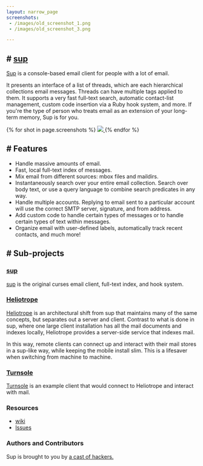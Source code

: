 ```yaml
---
layout: narrow_page
screenshots: 
 - /images/old_screenshot_1.png
 - /images/old_screenshot_3.png

---
```

## # [sup](https://github.com/sup-heliotrope/sup/)
[Sup](https://github.com/sup-heliotrope/sup/) is a console-based email client for people with a lot of email.

It presents an interface of a list of threads, which are each hierarchical collections email messages.
Threads can have multiple tags applied to them.
It supports a very fast full-text search, automatic contact-list management, custom code insertion via a Ruby hook system, and more.
If you're the type of person who treats email as an extension of your long-term memory, Sup is for you.

{% for shot in page.screenshots %}
<a href="{{shot}}">
  <img src="{{shot}}"/>
</a>
{% endfor %}

## # Features
 * Handle massive amounts of email.
 * Fast, local full-text index of messages.
 * Mix email from different sources: mbox files and maildirs.
 * Instantaneously search over your entire email collection. Search over body text, or use a query language to combine search predicates in any way.
 * Handle multiple accounts. Replying to email sent to a particular account will use the correct SMTP server, signature, and from address.
 * Add custom code to handle certain types of messages or to handle certain types of text within messages.
 * Organize email with user-defined labels, automatically track recent contacts, and much more!

## # Sub-projects
### [sup](https://github.com/sup-heliotrope/sup)
[sup](https://github.com/sup-heliotrope/sup) is the original curses email
client, full-text index, and hook system.

### [Heliotrope](https://github.com/sup-heliotrope/heliotrope)
[Heliotrope](https://github.com/sup-heliotrope/heliotrope) is an architectural
shift from sup that maintains many of the same concepts, but separates out a
server and client.
Contrast to what is done in sup, where one large client installation has all
the mail documents and indexes locally, Heliotrope provides a server-side
service that indexes mail.

In this way, remote clients can connect up and interact with their mail stores
in a sup-like way, while keeping the mobile install slim.
This is a lifesaver when switching from machine to machine.

### [Turnsole](https://github.com/sup-heliotrope/turnsole)
[Turnsole](https://github.com/sup-heliotrope/turnsole) is an example client
that would connect to Heliotrope and interact with mail.

### Resources
 * [wiki](https://github.com/sup-heliotrope/sup/wiki)
 * [Issues](https://github.com/sup-heliotrope/sup/issues)

### Authors and Contributors
Sup is brought to you by [a cast of hackers.](https://github.com/sup-heliotrope/sup/blob/master/CONTRIBUTORS)
